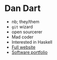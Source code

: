# Dan Dart
- nb; they/them
- `git` wizard
- open sourcerer
- Mad coder
- Interested in Haskell
- [Full website](https://dandart.co.uk)
- [Software portfolio](https://jolharg.com)
